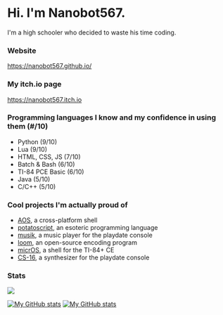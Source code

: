 # Hi. I'm Nanobot567.

I'm a high schooler who decided to waste his time coding.

### Website

https://nanobot567.github.io/

### My itch.io page

https://nanobot567.itch.io

### Programming languages I know and my confidence in using them (#/10)

* Python (9/10)
* Lua (9/10)
* HTML, CSS, JS (7/10)
* Batch & Bash (6/10)
* TI-84 PCE Basic (6/10)
* Java (5/10)
* C/C++ (5/10)

### Cool projects I'm actually proud of

* [AOS](https://github.com/AOS-GUI/AOS-GUI), a cross-platform shell
* [potatoscript](https://github.com/Nanobot567/potscr), an esoteric programming language
* [musik](https://github.com/Nanobot567/musik), a music player for the playdate console
* [loom](https://github.com/Nanobot567/loom), an open-source encoding program
* [micrOS](https://github.com/Nanobot567/micrOS), a shell for the TI-84+ CE
* [CS-16](https://github.com/Nanobot567/cs-16), a synthesizer for the playdate console

### Stats
![](https://komarev.com/ghpvc/?username=nanobot567&color=151515)

[![My GitHub stats](https://github-readme-stats.vercel.app/api/top-langs/?username=Nanobot567&show_icons=true&title_color=ff0000&icon_color=ff0000&text_color=fff&bg_color=151515)](https://github.com/Nanobot567/github-readme-stats)
[![My GitHub stats](https://github-readme-stats.vercel.app/api?username=Nanobot567&show_icons=true&title_color=ff0000&icon_color=ff0000&text_color=fff&bg_color=151515)](https://github.com/Nanobot567/github-readme-stats)

<!--
**Nanobot567/Nanobot567** is a ✨ _special_ ✨ repository because its `README.md` (this file) appears on your GitHub profile.

Here are some ideas to get you started:

- 🔭 I’m currently working on ...
- 🌱 I’m currently learning ...
- 👯 I’m looking to collaborate on ...
- 🤔 I’m looking for help with ...
- 💬 Ask me about ...
- 📫 How to reach me: ...
- 😄 Pronouns: ...
- ⚡ Fun fact: ...
-->
